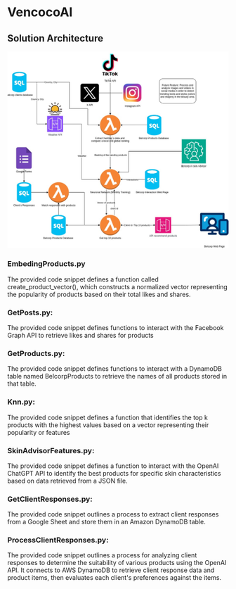 # VencocoAI

## Solution Architecture
<img src="hackaton_belcorp.jpg">

### EmbedingProducts.py

The provided code snippet defines a function called create_product_vector(), which constructs a normalized vector representing the popularity of products based on their total likes and shares.

### GetPosts.py:


The provided code snippet defines functions to interact with the Facebook Graph API to retrieve likes and shares for products

### GetProducts.py:

The provided code snippet defines functions to interact with a DynamoDB table named BelcorpProducts to retrieve the names of all products stored in that table.

### Knn.py:

The provided code snippet defines a function that identifies the top
k products with the highest values based on a vector representing their popularity or features

### SkinAdvisorFeatures.py:

The provided code snippet defines a function to interact with the OpenAI ChatGPT API to identify the best products for specific skin characteristics based on data retrieved from a JSON file.

### GetClientResponses.py:

The provided code snippet outlines a process to extract client responses from a Google Sheet and store them in an Amazon DynamoDB table.


### ProcessClientResponses.py:


The provided code snippet outlines a process for analyzing client responses to determine the suitability of various products using the OpenAI API. It connects to AWS DynamoDB to retrieve client response data and product items, then evaluates each client's preferences against the items.